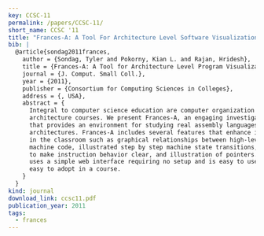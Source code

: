 ```yaml
---
key: CCSC-11
permalink: /papers/CCSC-11/
short_name: CCSC '11
title: "Frances-A: A Tool For Architecture Level Software Visualization"
bib: |
  @article{sondag2011frances,
    author = {Sondag, Tyler and Pokorny, Kian L. and Rajan, Hridesh},
    title = {Frances-A: A Tool for Architecture Level Program Visualization},
    journal = {J. Comput. Small Coll.},
    year = {2011},
    publisher = {Consortium for Computing Sciences in Colleges},
    address = {, USA},
    abstract = {
      Integral to computer science education are computer organization and
      architecture courses. We present Frances-A, an engaging investigative tool
      that provides an environment for studying real assembly languages and
      architectures. Frances-A includes several features that enhance its usefulness
      in the classroom such as graphical relationships between high-level code and
      machine code, illustrated step by step machine state transitions, color coding
      to make instruction behavior clear, and illustration of pointers. Frances-A
      uses a simple web interface requiring no setup and is easy to use, making it
      easy to adopt in a course.
    }
  }
kind: journal
download_link: ccsc11.pdf
publication_year: 2011
tags:
  - frances
---
```

